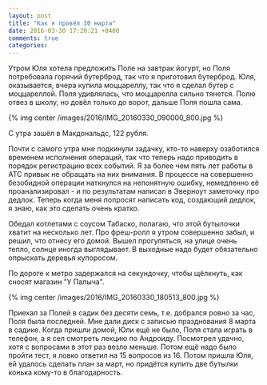 ```yaml
---
layout: post
title: "Как я провёл 30 марта"
date: 2016-03-30 17:20:21 +0400
comments: true
categories: 
---
```

Утром Юля хотела предложить Поле на завтрак йогурт, но Поля потребовала горячий бутерброд, так что я приготовил бутерброд. Юля, оказывается, вчера купила моццареллу, так что я сделал бутер с моццареллой. Поля удивлялась, что моццарелла сильно тянется. Полю отвез в школу, но довёл только до ворот, дальше Поля пошла сама.

{% img center /images/2016/IMG_20160330_090000_800.jpg %}

С утра зашёл в Макдональдс, 122 рубля.

Почти с самого утра мне подкинули задачку, кто-то наверху озаботился временем исполнения операций, так что теперь надо приводить в порядок регистрацию всех событий. Я за более чем пять лет работы в АТС привык не обращать на них внимания. В процессе на совершенно безобидной операции наткнулся на непонятную ошибку, немедленно её проанализировал - и по результатам написал в Эверноут заметочку про дедлок. Теперь когда меня попросят написать код, создающий дедлок, я знаю, как это сделать очень кратко. 

Обедал котлетами с соусом Табаско, полагаю, что этой бутылочки хватит на несколько лет. Про фреш-ролл я утром совершенно забыл, и решил, что отнесу его домой. Вышел прогуляться, на улице очень тепло, солнце иногда выглядывает. В выходные надо будет обязательно опрыскать деревья купоросом.

По дороге к метро задержался на секундочку, чтобы щёлкнуть, как сносят магазин "У Палыча".
 
{% img center /images/2016/IMG_20160330_180513_800.jpg %}

Приехал за Полей в садик без десяти семь, т.е. добрался ровно за час, Поля была последней. Мне дали диск с записью празднования 8 марта в садике. Когда пришли домой, Юли ещё не было, Поля стала играть в телефон, а я сел смотреть лекцию по Андроиду. Посмотрел удачно, хотя с вопросами в этот раз везло меньше. Потом ещё надо было пройти тест, я ловко ответил на 15 вопросов из 16. Потом пришла Юля, ей удалось сделать план за март, но придётся купить две бутылки конька кому-то в благодарность.

